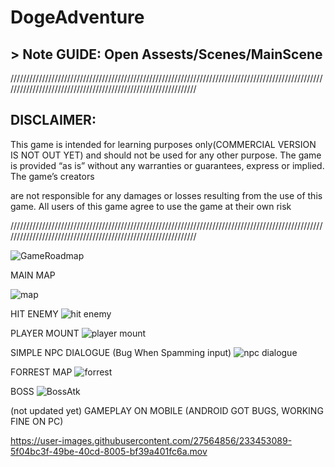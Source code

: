 # DogeAdventure


## > __Note__ GUIDE: Open Assests/Scenes/MainScene




//////////////////////////////////////////////////////////////////////////////////////////////////////////////////////////////////////////////////////////////



## DISCLAIMER:

 This game is intended for learning purposes only(COMMERCIAL VERSION IS NOT OUT YET) and should not be used for any other purpose. The game is provided “as is” without any warranties or guarantees, express or implied. The game’s creators

 are not responsible for any damages or losses resulting from the use of this game. All users of this game agree to use the game at their own risk


//////////////////////////////////////////////////////////////////////////////////////////////////////////////////////////////////////////////////////////////

![GameRoadmap](https://user-images.githubusercontent.com/27564856/233068359-ec771a95-07a9-41cb-8b45-cfde7a2e0746.png)




MAIN MAP

![map](https://github.com/BaoTrNG/DogeAdventure/assets/27564856/69cb31bb-ef56-49db-b99c-d6efdaa6c475)




HIT ENEMY 
![hit enemy](https://github.com/BaoTrNG/DogeAdventure/assets/27564856/8214f084-df67-4d9e-836a-fb8fada9abd4)


PLAYER MOUNT 
![player mount](https://github.com/BaoTrNG/DogeAdventure/assets/27564856/796fde4a-a551-43f2-922d-13ebfb8babe4)


SIMPLE NPC DIALOGUE (Bug When Spamming input)
![npc dialogue](https://github.com/BaoTrNG/DogeAdventure/assets/27564856/9dcc97d5-4ca9-48fe-ad3f-b2583896a8b4)




FORREST MAP 
![forrest](https://github.com/BaoTrNG/DogeAdventure/assets/27564856/54c28419-cd54-4b1c-a362-9b9ac828d2c1)





BOSS 
![BossAtk](https://user-images.githubusercontent.com/27564856/233223656-badf9920-ef61-4cb8-b5c9-755cc6a682d6.png)

(not updated yet)
GAMEPLAY ON MOBILE (ANDROID GOT BUGS, WORKING FINE ON PC)


https://user-images.githubusercontent.com/27564856/233453089-5f04bc3f-49be-40cd-8005-bf39a401fc6a.mov






